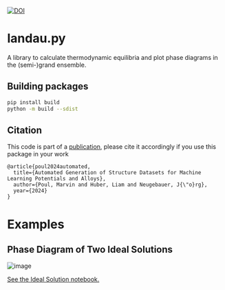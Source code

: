 [![DOI](https://zenodo.org/badge/931240296.svg)](https://doi.org/10.5281/zenodo.15513439)

# landau.py

A library to calculate thermodynamic equilibria and plot phase diagrams in the
(semi-)grand ensemble.


## Building packages

```bash
pip install build
python -m build --sdist
```

## Citation

This code is part of a [publication](https://doi.org/10.21203/rs.3.rs-4732459/v1), please cite it accordingly if you use this package in your work

```
@article{poul2024automated,
  title={Automated Generation of Structure Datasets for Machine Learning Potentials and Alloys},
  author={Poul, Marvin and Huber, Liam and Neugebauer, J{\"o}rg},
  year={2024}
}
```

# Examples

## Phase Diagram of Two Ideal Solutions

![image](https://github.com/user-attachments/assets/02730176-be36-4f72-bf95-b607d2b5fa3d)

[See the Ideal Solution notebook.](notebooks/IdealSolution.ipynb)
